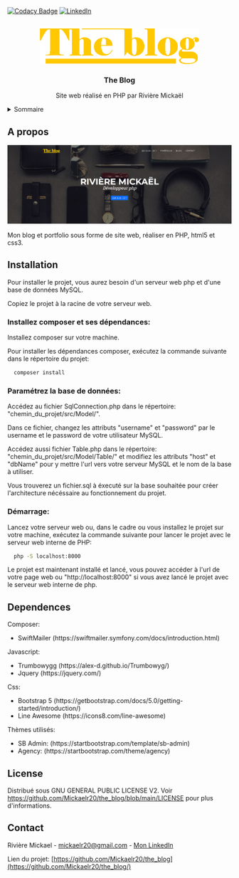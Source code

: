 [![Codacy Badge][codacy-shield]][codacy-url]
[![LinkedIn][linkedin-shield]][linkedin-url]

<!-- PROJECT LOGO -->
<br />
<div align="center">
  <a href="https://github.com/Mickaelr20/the_blog">
    <img src="img/tb-icon-yellow.png" alt="Logo" height="80">
  </a>

  <h3 align="center">The Blog</h3>

  <p align="center">
    Site web réalisé en PHP par Rivière Mickaël
  </p>
</div>

<!-- TABLE OF CONTENTS -->
<details>
  <summary>Sommaire</summary>
  <ol>
    <li><a href="#a-propos">À propos</a></li>
    <li><a href="#installation">Installation</a></li>
    <li><a href="#license">License</a></li>
    <li><a href="#contact">Contact</a></li>
  </ol>
</details>

<!-- A PROPOS -->

## A propos

[![Product Name Screen Shot][product-screenshot]](https://example.com)

Mon blog et portfolio sous forme de site web, réaliser en PHP, html5 et css3.

<!-- GETTING STARTED -->

## Installation

Pour installer le projet, vous aurez besoin d'un serveur web php et d'une base de données MySQL.

Copiez le projet à la racine de votre serveur web.

### Installez composer et ses dépendances:

Installez composer sur votre machine.

Pour installer les dépendances composer, exécutez la commande suivante dans le répertoire du projet:
```sh
  composer install
```

### Paramétrez la base de données:
Accédez au fichier SqlConnection.php dans le répertoire: "chemin_du_projet/src/Model/".

Dans ce fichier, changez les attributs "username" et "password" par le username et le password de votre utilisateur MySQL.

Accédez aussi fichier Table.php dans le répertoire: "chemin_du_projet/src/Model/Table/" et modifiez les attributs "host" et "dbName" pour y mettre l'url vers votre serveur MySQL et le nom de la base à utiliser.

Vous trouverez un fichier.sql à éxecuté sur la base souhaitée pour créer l'architecture nécéssaire au fonctionnement du projet.

### Démarrage:

Lancez votre serveur web ou, dans le cadre ou vous installez le projet sur votre machine, exécutez la commande suivante pour lancer le projet avec le serveur web interne de PHP:
```sh
  php -S localhost:8000
```

Le projet est maintenant installé et lancé, vous pouvez accéder à l'url de votre page web ou "http://localhost:8000" si vous avez lancé le projet avec le serveur web interne de php.

## Dependences

Composer:
<ul>
    <li>SwiftMailer (https://swiftmailer.symfony.com/docs/introduction.html)</li>
</ul>

Javascript:
<ul>
    <li>Trumbowygg (https://alex-d.github.io/Trumbowyg/)</li>
    <li>Jquery (https://jquery.com/)</li>
</ul>

Css:
<ul>
    <li>Bootstrap 5 (https://getbootstrap.com/docs/5.0/getting-started/introduction/)</li>
    <li>Line Awesome (https://icons8.com/line-awesome)</li>

</ul>
Thèmes utilisés:
<ul>
    <li>SB Admin: (https://startbootstrap.com/template/sb-admin)</li>
    <li>Agency: (https://startbootstrap.com/theme/agency)</li>
</ul>

<!-- LICENSE -->

## License

Distribué sous GNU GENERAL PUBLIC LICENSE V2. Voir https://github.com/Mickaelr20/the_blog/blob/main/LICENSE pour plus d'informations.

<!-- CONTACT -->

## Contact

Rivière Mickael - mickaelr20@gmail.com - [Mon LinkedIn][linkedin-url]

Lien du projet: [https://github.com/Mickaelr20/the_blog](https://github.com/Mickaelr20/the_blog/)

<!-- MARKDOWN LINKS & IMAGES -->
<!-- https://www.markdownguide.org/basic-syntax/#reference-style-links -->

[codacy-shield]: https://app.codacy.com/project/badge/Grade/2f75d23b061841fabdf2a2a8fa8d29f5
[codacy-url]: https://www.codacy.com/gh/Mickaelr20/the_blog/dashboard?utm_source=github.com&utm_medium=referral&utm_content=Mickaelr20/the_blog&utm_campaign=Badge_Grade
[linkedin-shield]: https://img.shields.io/badge/-LinkedIn-black.svg?logo=linkedin&colorB=555
[linkedin-url]: https://www.linkedin.com/in/mickael-riviere-s/
[product-screenshot]: img/web_home_screenshot.png
